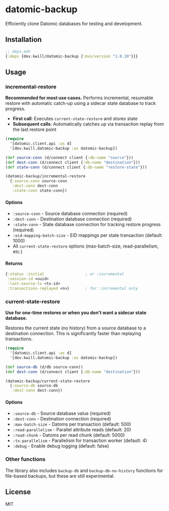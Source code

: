# datomic-backup

Efficiently clone Datomic databases for testing and development.

## Installation

```clojure
;; deps.edn
{:deps {dev.kwill/datomic-backup {:mvn/version "1.0.10"}}}
```

## Usage

### incremental-restore

**Recommended for most use cases.** Performs incremental, resumable restore with automatic catch-up using a sidecar state database to track progress.

- **First call**: Executes `current-state-restore` and stores state
- **Subsequent calls**: Automatically catches up via transaction replay from the last restore point

```clojure
(require
  '[datomic.client.api :as d]
  '[dev.kwill.datomic-backup :as datomic-backup])

(def source-conn (d/connect client {:db-name "source"}))
(def dest-conn (d/connect client {:db-name "destination"}))
(def state-conn (d/connect client {:db-name "restore-state"}))

(datomic-backup/incremental-restore
  {:source-conn source-conn
   :dest-conn dest-conn
   :state-conn state-conn})
```

#### Options

- `:source-conn` - Source database connection (required)
- `:dest-conn` - Destination database connection (required)
- `:state-conn` - State database connection for tracking restore progress (required)
- `:eid-mapping-batch-size` - EID mappings per state transaction (default: 1000)
- All `current-state-restore` options (max-batch-size, read-parallelism, etc.)

#### Returns

```clojure
{:status :initial                  ; or :incremental
 :session-id <uuid>
 :last-source-tx <tx-id>
 :transactions-replayed <n>}       ; for :incremental only
```

### current-state-restore

**Use for one-time restores or when you don't want a sidecar state database.**

Restores the current state (no history) from a source database to a destination connection. This is significantly faster than replaying transactions.

```clojure
(require
  '[datomic.client.api :as d]
  '[dev.kwill.datomic-backup :as datomic-backup])

(def source-db (d/db source-conn))
(def dest-conn (d/connect client {:db-name "destination"}))

(datomic-backup/current-state-restore
  {:source-db source-db
   :dest-conn dest-conn})
```

#### Options

- `:source-db` - Source database value (required)
- `:dest-conn` - Destination connection (required)
- `:max-batch-size` - Datoms per transaction (default: 500)
- `:read-parallelism` - Parallel attribute reads (default: 20)
- `:read-chunk` - Datoms per read chunk (default: 5000)
- `:tx-parallelism` - Parallelism for transaction worker (default: 4)
- `:debug` - Enable debug logging (default: false)

### Other functions

The library also includes `backup-db` and `backup-db-no-history` functions for file-based backups, but these are still experimental.

## License

MIT
